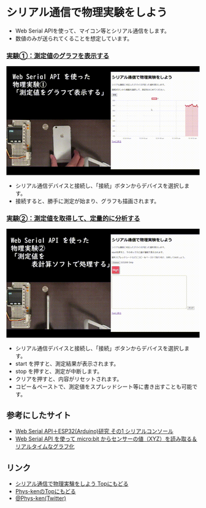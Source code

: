 # シリアル通信で物理実験をしよう

* Web Serial APIを使って、マイコン等とシリアル通信をします。
* 数値のみが送られてくることを想定しています。

### [実験①：測定値のグラフを表示する](https://phys-ken.github.io/webserial_app/graphapp.html)

![画像が表示できません](figs/graph.gif)

* シリアル通信デバイスと接続し、「接続」ボタンからデバイスを選択します。
* 接続すると、勝手に測定が始まり、グラフも描画されます。


### [実験②：測定値を取得して、定量的に分析する](https://phys-ken.github.io/webserial_app/valueapp.html)

![画像が表示できません](figs/value.gif)


* シリアル通信デバイスと接続し、「接続」ボタンからデバイスを選択します。
* start を押すと、測定結果が表示されます。
* stop を押すと、測定が中断します。
* クリアを押すと、内容がリセットされます。
* コピー＆ペーストで、測定値をスプレッドシート等に書き出すことも可能です。


## 参考にしたサイト
* [Web Serial API＋ESP32(Arduino)研究 その1 シリアルコンソール](https://lang-ship.com/blog/work/web-serial-api-esp32-01-console/)
* [Web Serial API を使って micro:bit からセンサーの値（XYZ）を読み取る＆リアルタイムなグラフ化](https://qiita.com/youtoy/items/6394a5570ddd54a2ce87)


## リンク
* [シリアル通信で物理実験をしよう Topにもどる](https://phys-ken.github.io/webserial_app
)
* [Phys-kenのTopにもどる](https://phys-ken.github.io/phys-ken/)
* [@Phys-ken(Twitter)](https://twitter.com/phys_ken)